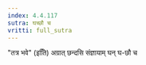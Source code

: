 ```yaml
---
index: 4.4.117
sutra: घच्छौ च
vritti: full_sutra
---
```


"तत्र भवे" (इतिि) अग्रात् छन्दसि संज्ञायाम् घन्  घ-छौ च